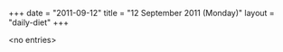 +++
date = "2011-09-12"
title = "12 September 2011 (Monday)"
layout = "daily-diet"
+++

\<no entries\>